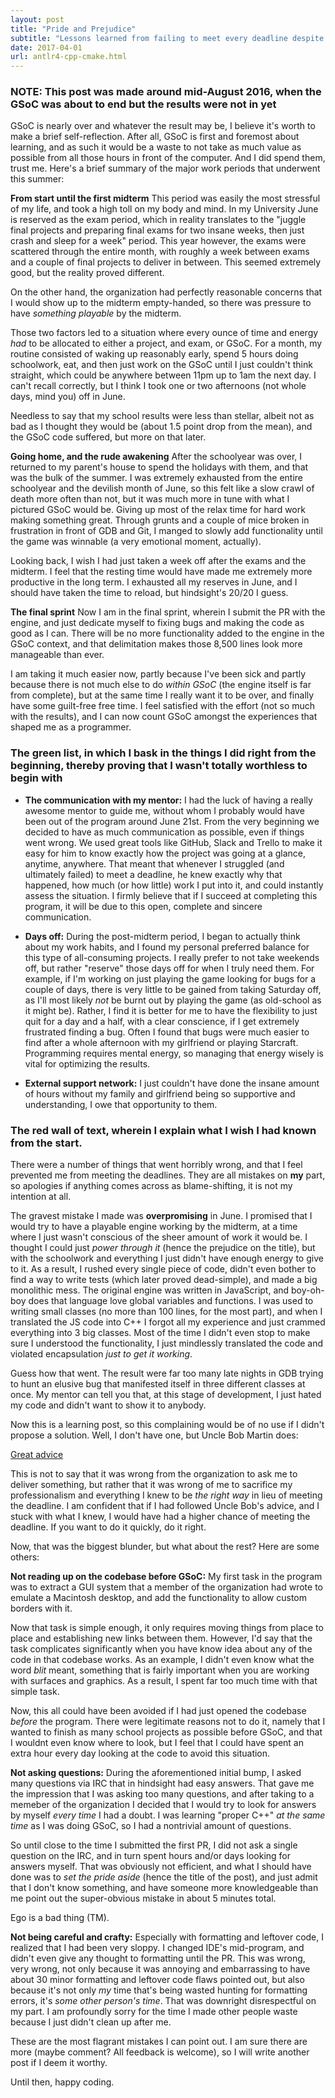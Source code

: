 ```yaml
---
layout: post
title: "Pride and Prejudice"
subtitle: "Lessons learned from failing to meet every deadline despite 60-hour weeks"
date: 2017-04-01
url: antlr4-cpp-cmake.html
---
```



### NOTE: This post was made around mid-August 2016, when the GSoC was about to end but the results were not in yet

GSoC is nearly over and whatever the result may be, I believe it's worth to make a brief self-reflection. After all, GSoC is first and foremost about learning, and as such it would be a waste to not take as much value as possible from all those hours in front of the computer. And I did spend them, trust me. Here's a brief summary of the major work periods that underwent this summer:

__From start until the first midterm__
This period was easily the most stressful of my life, and took a high toll on my body and mind. In my University June is reserved as the exam period, which in reality translates to the "juggle final projects and preparing final exams for two insane weeks, then just crash and sleep for a week" period. This year however, the exams were scattered through the entire month, with roughly a week between exams and a couple of final projects to deliver in between. This seemed extremely good, but the reality proved different.

On the other hand, the organization had perfectly reasonable concerns that I would show up to the midterm empty-handed, so there was pressure to have _something playable_ by the midterm.

Those two factors led to a situation where every ounce of time and energy _had_ to be allocated to either a project, and exam, or GSoC. For a month, my routine consisted of waking up reasonably early, spend 5 hours doing schoolwork, eat, and then just work on the GSoC until I just couldn't think straight, which could be anywhere between 11pm up to 1am the next day. I can't recall correctly, but I think I took one or two afternoons (not whole days, mind you) off in June.

Needless to say that my school results were less than stellar, albeit not as bad as I thought they would be (about 1.5 point drop from the mean), and the GSoC code suffered, but more on that later.

__Going home, and the rude awakening__
After the schoolyear was over, I returned to my parent's house to spend the holidays with them, and that was the bulk of the summer. I was extremely exhausted from the entire schoolyear and the devilish month of June, so this felt like a slow crawl of death more often than not, but it was much more in tune with what I pictured GSoC would be. Giving up most of the relax time for hard work making something great. Through grunts and a couple of mice broken in frustration in front of GDB and Git, I manged to slowly add functionality until the game was winnable (a very emotional moment, actually).

Looking back, I wish I had just taken a week off after the exams and the midterm. I feel that the resting time would have made me extremely more productive in the long term. I exhausted all my reserves in June, and I should have taken the time to reload, but hindsight's 20/20 I guess.

__The final sprint__
Now I am in the final sprint, wherein I submit the PR with the engine, and just dedicate myself to fixing bugs and making the code as good as I can. There will be no more functionality added to the engine in the GSoC context, and that delimitation makes those 8,500 lines look more manageable than ever.

I am taking it much easier now, partly because I've been sick and partly because there is not much else to do _within GSoC_ (the engine itself is far from complete), but at the same time I really want it to be over, and finally have some guilt-free free time. I feel satisfied with the effort (not so much with the results), and I can now count GSoC amongst the experiences that shaped me as a programmer.

### The green list, in which I bask in the things I did right from the beginning, thereby proving that I wasn't totally worthless to begin with

- __The communication with my mentor:__ I had the luck of having a really awesome mentor to guide me, without whom I probably would have been out of the program around June 21st. From the very beginning we decided to have as much communication as possible, even if things went wrong. We used great tools like GitHub, Slack and Trello to make it easy for him to know exactly how the project was going at a glance, anytime, anywhere. That meant that whenever I struggled (and ultimately failed) to meet a deadline, he knew exactly why that happened, how much (or how little) work I put into it, and could instantly assess the situation. I firmly believe that if I succeed at completing this program, it will be due to this open, complete and sincere communication.

- __Days off:__ During the post-midterm period, I began to actually think about my work habits, and I found my personal preferred balance for this type of all-consuming projects. I really prefer to not take weekends off, but rather "reserve" those days off for when I truly need them. For example, if I'm working on just playing the game looking for bugs for a couple of days, there is very little to be gained from taking Saturday off, as I'll most likely _not_ be burnt out by playing the game (as old-school as it might be). Rather, I find it is better for me to have the flexibility to just quit for a day and a half, with a clear conscience, if I get extremely frustrated finding a bug. Often I found that bugs were much easier to find after a whole afternoon with my girlfriend or playing Starcraft. Programming requires mental energy, so managing that energy wisely is vital for optimizing the results.

- __External support network:__ I just couldn't have done the insane amount of hours without my family and girlfriend being so supportive and understanding, I owe that opportunity to them.

### The red wall of text, wherein I explain what I wish I had known from the start.

There were a number of things that went horribly wrong, and that I feel prevented me from meeting the deadlines. They are all mistakes on __my__ part, so apologies if anything comes across as blame-shifting, it is not my intention at all.

The gravest mistake I made was __overpromising__ in June. I promised that I would try to have a playable engine working by the midterm, at a time where I just wasn't conscious of the sheer amount of work it would be. I thought I could just _power through it_ (hence the prejudice on the title), but with the schoolwork and everything I just didn't have enough energy to give to it. As a result, I rushed every single piece of code, didn't even bother to find a way to write tests (which later proved dead-simple), and made a big monolithic mess. The original engine was written in JavaScript, and boy-oh-boy does that language love global variables and functions. I was used to writing small classes (no more than 100 lines, for the most part), and when I translated the JS code into C++ I forgot all my experience and just crammed everything into 3 big classes. Most of the time I didn't even stop to make sure I understood the functionality, I just mindlessly translated the code and violated encapsulation _just to get it working_.

Guess how that went. The result were far too many late nights in GDB trying to hunt an elusive bug that manifested itself in three different classes at once. My mentor can tell you that, at this stage of development, I just hated my code and didn't want to show it to anybody.

Now this is a learning post, so this complaining would be of no use if I didn't propose a solution. Well, I don't have one, but Uncle Bob Martin does:

[Great advice](https://youtu.be/zwtg7lIMUaQ?t=56m23s)

This is not to say that it was wrong from the organization to ask me to deliver something, but rather that it was wrong of me to sacrifice my professionalism and everything I knew to be _the right way_ in lieu of meeting the deadline. I am confident that if I had followed Uncle Bob's advice, and I stuck with what I knew, I would have had a higher chance of meeting the deadline. If you want to do it quickly, do it right.

Now, that was the biggest blunder, but what about the rest? Here are some others:

__Not reading up on the codebase before GSoC:__ My first task in the program was to extract a GUI system that a member of the organization had wrote to emulate a Macintosh desktop, and add the functionality to allow custom borders with it.

Now that task is simple enough, it only requires moving things from place to place and establishing new links between them. However, I'd say that the task complicates significantly when you have know idea about any of the code in that codebase works. As an example, I didn't even know what the word _blit_ meant, something that is fairly important when you are working with surfaces and graphics. As a result, I spent far too much time with that simple task.

Now, this all could have been avoided if I had just opened the codebase _before_ the program. There were legitimate reasons not to do it, namely that I wanted to finish as many school projects as possible before GSoC, and that I wouldnt even know where to look, but I feel that I could have spent an extra hour every day looking at the code to avoid this situation.

__Not asking questions:__ During the aforementioned initial bump, I asked many questions via IRC that in hindsight had easy answers. That gave me the impression that I was asking too many questions, and after taking to a memeber of the organization I decided that I would try to look for answers by myself _every time_ I had a doubt. I was learning "proper C++" _at the same time_ as I was doing GSoC, so I had a nontrivial amount of questions.

So until close to the time I submitted the first PR, I did not ask a single question on the IRC, and in turn spent hours and/or days looking for answers myself. That was obviously not efficient, and what I should have done was to _set the pride aside_ (hence the title of the post), and just admit that I don't know something, and have someone more knowledgeable than me point out the super-obvious mistake in about 5 minutes total.

Ego is a bad thing (TM).

__Not being careful and crafty:__ Especially with formatting and leftover code, I realized that I had been very sloppy. I changed IDE's mid-program, and didn't even give any thought to formatting until the PR. This was wrong, very wrong, not only because it was annoying and embarrassing to have about 30 minor formatting and leftover code flaws pointed out, but also because it's not only _my_ time that's being wasted hunting for formatting errors, it's _some other person's time_. That was downright disrespectful on my part. I am profoundly sorry for the time I made other people waste because I just didn't clean up after me.

These are the most flagrant mistakes I can point out. I am sure there are more (maybe comment? All feedback is welcome), so I will write another post if I deem it worthy.

Until then, happy coding.
